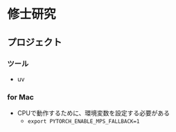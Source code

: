 # 修士研究

## プロジェクト

### ツール

- uv

### for Mac

- CPUで動作するために、環境変数を設定する必要がある
  - `export PYTORCH_ENABLE_MPS_FALLBACK=1`
